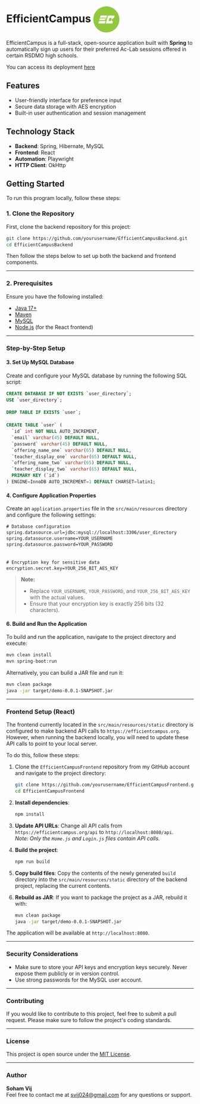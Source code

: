 # EfficientCampus <img src="src/main/resources/static/logo192.png" width="70" height="70" align="center">

EfficientCampus is a full-stack, open-source application built with **Spring** to automatically sign up users for their preferred Ac-Lab sessions offered in certain RSDMO high schools.

You can access its deployment [here](https://www.efficientcampus.org)

## **Features**
- User-friendly interface for preference input
- Secure data storage with AES encryption
- Built-in user authentication and session management

## **Technology Stack**
- **Backend**: Spring, Hibernate, MySQL
- **Frontend**: React
- **Automation**: Playwright
- **HTTP Client**: OkHttp

## **Getting Started**

To run this program locally, follow these steps:

### **1. Clone the Repository**

First, clone the backend repository for this project:

```bash
git clone https://github.com/yourusername/EfficientCampusBackend.git
cd EfficientCampusBackend
```

Then follow the steps below to set up both the backend and frontend components.

---

### **2. Prerequisites**

Ensure you have the following installed:
- [Java 17+](https://www.oracle.com/java/technologies/javase-jdk17-downloads.html)
- [Maven](https://maven.apache.org/install.html)
- [MySQL](https://dev.mysql.com/downloads/installer/)
- [Node.js](https://nodejs.org/en/) (for the React frontend)

---

### **Step-by-Step Setup**

#### **3. Set Up MySQL Database**

Create and configure your MySQL database by running the following SQL script:

```sql
CREATE DATABASE IF NOT EXISTS `user_directory`;
USE `user_directory`;

DROP TABLE IF EXISTS `user`;

CREATE TABLE `user` (
  `id` int NOT NULL AUTO_INCREMENT,
  `email` varchar(45) DEFAULT NULL,
  `password` varchar(45) DEFAULT NULL,
  `offering_name_one` varchar(65) DEFAULT NULL,
  `teacher_display_one` varchar(65) DEFAULT NULL,
  `offering_name_two` varchar(65) DEFAULT NULL,
  `teacher_display_two` varchar(65) DEFAULT NULL,
  PRIMARY KEY (`id`)
) ENGINE=InnoDB AUTO_INCREMENT=1 DEFAULT CHARSET=latin1;
```

#### **4. Configure Application Properties**

Create an `application.properties` file in the `src/main/resources` directory and configure the following settings:

```properties
# Database configuration
spring.datasource.url=jdbc:mysql://localhost:3306/user_directory
spring.datasource.username=YOUR_USERNAME
spring.datasource.password=YOUR_PASSWORD


# Encryption key for sensitive data
encryption.secret.key=YOUR_256_BIT_AES_KEY
```

> **Note:**
> - Replace `YOUR_USERNAME`, `YOUR_PASSWORD`, and `YOUR_256_BIT_AES_KEY` with the actual values.
> - Ensure that your encryption key is exactly 256 bits (32 characters).


#### **6. Build and Run the Application**

To build and run the application, navigate to the project directory and execute:

```bash
mvn clean install
mvn spring-boot:run
```

Alternatively, you can build a JAR file and run it:

```bash
mvn clean package
java -jar target/demo-0.0.1-SNAPSHOT.jar
```

---

### **Frontend Setup (React)**

The frontend currently located in the `src/main/resources/static` directory is configured to 
make backend API calls to `https://efficientcampus.org`. However, when running the backend locally, 
you will need to update these API calls to point to your local server.

To do this, follow these steps:

1. Clone the `EfficientCampusFrontend` repository from my GitHub account and navigate to the project directory:

    ```bash
    git clone https://github.com/yourusername/EfficientCampusFrontend.git
    cd EfficientCampusFrontend
    ```

2. **Install dependencies**:
   ```bash
   npm install
   ```

3. **Update API URLs**:
   Change all API calls from `https://efficientcampus.org/api` to `http://localhost:8080/api`.  
   *Note: Only the `Home.js` and `Login.js` files contain API calls.*

4. **Build the project**:
   ```bash
   npm run build
   ```

5. **Copy build files**:
   Copy the contents of the newly generated `build` directory into the `src/main/resources/static` directory of the backend project, replacing the current contents.

6. **Rebuild as JAR**:
   If you want to package the project as a JAR, rebuild it with:
   ```bash
   mvn clean package
   java -jar target/demo-0.0.1-SNAPSHOT.jar
   ```

The application will be available at `http://localhost:8080`.

---

### **Security Considerations**

- Make sure to store your API keys and encryption keys securely. Never expose them publicly or in version control.
- Use strong passwords for the MySQL user account.

---

### **Contributing**

If you would like to contribute to this project, feel free to submit a pull request. Please make sure to follow the project's coding standards.

---

### **License**

This project is open source under the [MIT License](https://opensource.org/licenses/MIT).

---

### **Author**

**Soham Vij**  
Feel free to contact me at [svij024@gmail.com](mailto:svij024@gmail.com) for any questions or support.